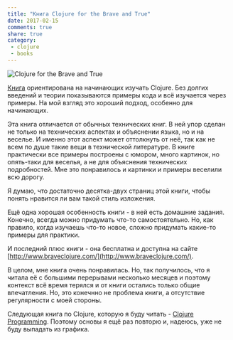 ```yaml
---
title: "Книга Clojure for the Brave and True"
date: 2017-02-15
comments: true
share: true
category:
 - clojure
 - books
---
```


![Clojure for the Brave and True](http://www.braveclojure.com/assets/images/home/book-cover.jpg)


[Книга](http://www.braveclojure.com/) ориентирована на начинающих изучать Clojure.
Без долгих введений и теории показываются примеры кода и всё изучается через примеры.
На мой взгляд это хороший подход, особенно для начинающих.

Эта книга отличается от обычных технических книг.
В ней упор сделан не только на технических аспектах и объяснении языка, но и на веселье.
И именно этот аспект может оттолкнуть от неё, так как не всем по душе такие вещи в технической литературе.
В книге практически все примеры построены с юмором, много картинок, но опять-таки для веселья,
а не для объяснения технических подробностей.
Мне это понравилось и картинки и примеры веселили всю дорогу.

Я думаю, что достаточно десятка-двух страниц этой книги, чтобы понять нравится ли вам такой стиль изложения.

Ещё одна хорошая особенность книги - в ней есть домашние задания.
Конечно, всегда можно придумать что-то самостоятельно.
Но, как правило, когда изучаешь что-то новое, сложно придумать какие-то примеры для практики.


И последний плюс книги - она бесплатна и доступна на сайте [http://www.braveclojure.com/](http://www.braveclojure.com/).

В целом, мне книга очень понравилась.
Но, так получилось, что я читала её с большими перерывами несколько месяцев и поэтому контекст всё время терялся и от книги остались только общие впечатления.
Но, это конечнно не проблема книги, а отсутствие регулярности с моей стороны.

Следующая книга по Clojure, которую я буду читать - [Clojure Programming](http://shop.oreilly.com/product/0636920013754.do).
Поэтому основы я ещё раз повторю и, надеюсь, уже не буду выпадать из графика.


